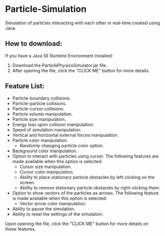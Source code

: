 # Particle-Simulation
Simulation of particles interacting with each other in real-time created using Java. 

## How to download:
If you have a Java SE Runtime Environment installed:
1. Download the ParticlePhysicsSimulator.jar file.
2. After opening the file, click the "CLICK ME" button for more details. 

## Feature List:
- Particle-boundary collisions.
- Particle-particle collisions.
- Particle-cursor collisions. 
- Particle volume manipulation.
- Particle size manipulation.
- Energy loss upon collision manipulation. 
- Speed of simulation manipulation.
- Vertical and horizontal external forces manipulation.
- Particle color manipulation.
  - Randomly changing particle color option. 
- Background color manipulation.
- Option to interact with particles using cursor. The following features are made available when this option is selected:
  - Cursor size manipulation.
  - Cursor color manipulation. 
  - Ability to place stationary particle obstacles by left-clicking on the screen.
  - Ability to remove stationary particle obstacles by right-clicking them. 
- Option to show vectors of the particles as arrows. The following feature is made available when this option is selected:
  - Vector arrow color manipulation.
- Ability to pause the simulation.
- Ability to reset the settings of the simulation. 

Upon opening the file, click the "CLICK ME" button for more details on these features. 
